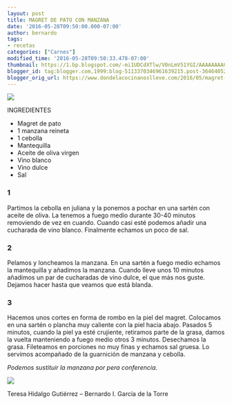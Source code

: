 ```yaml
---
layout: post
title: MAGRET DE PATO CON MANZANA
date: '2016-05-28T09:50:00.000-07:00'
author: bernardo
tags:
- recetas
categories: ["Carnes"]
modified_time: '2016-05-28T09:50:33.478-07:00'
thumbnail: https://1.bp.blogspot.com/-mi1UDCdXTlw/V0nLmV51YGI/AAAAAAAACtQ/KhaYWV44o9M4wb_C9ugz6pg7utyJUc9OwCLcB/s400/02.JPG
blogger_id: tag:blogger.com,1999:blog-5113370346961639215.post-3646405254631455496
blogger_orig_url: https://www.dondelacocinanoslleve.com/2016/05/magret-de-pato-con-manzana.html
---
```


![](https://1.bp.blogspot.com/-mi1UDCdXTlw/V0nLmV51YGI/AAAAAAAACtQ/KhaYWV44o9M4wb_C9ugz6pg7utyJUc9OwCLcB/s320/02.JPG)

  
INGREDIENTES  

* Magret de pato
* 1 manzana reineta 
* 1 cebolla
* Mantequilla
* Aceite de oliva virgen
* Vino blanco
* Vino dulce
* Sal  

### 1

Partimos la cebolla en juliana y la ponemos a pochar en una sartén con aceite de oliva. La tenemos a fuego medio durante 30-40 minutos removiendo de vez en cuando. Cuando casi esté podemos añadir una cucharada de vino blanco. Finalmente echamos un poco de sal.  

### 2

Pelamos y loncheamos la manzana. En una sartén a fuego medio echamos la mantequilla y añadimos la manzana. Cuando lleve unos 10 minutos añadimos un par de cucharadas de vino dulce, el que más nos guste. Dejamos hacer hasta que veamos que está blanda.  

### 3

Hacemos unos cortes en forma de rombo en la piel del magret. Colocamos en una sartén o plancha muy caliente con la piel hacia abajo. Pasados 5 minutos, cuando la piel ya esté crujiente, retiramos parte de la grasa, damos la vuelta manteniendo a fuego medio otros 3 minutos. Desechamos la grasa. Fileteamos en porciones no muy finas y echamos sal gruesa. Lo servimos acompañado de la guarnición de manzana y cebolla.  

_Podemos sustituir la manzana por pera conferencia._

![](https://3.bp.blogspot.com/-k-uy57NVLaw/V0nLq_8_TGI/AAAAAAAACtU/ctSz2DdGrIcj32wCKSBt84owD4r17HAYgCKgB/s400/01.JPG)

  
  
Teresa Hidalgo Gutiérrez – Bernardo I. García de la Torre
